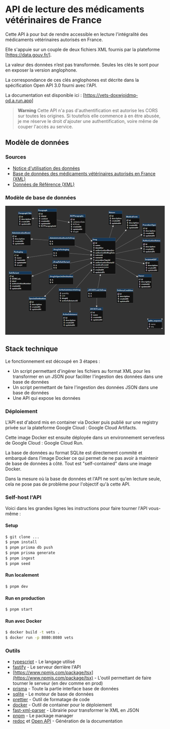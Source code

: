 # API de lecture des médicaments vétérinaires de France

Cette API à pour but de rendre accessible en lecture l'intégralité des médicaments vétérinaires autorisés en France.

Elle s'appuie sur un couple de deux fichiers XML fournis par la plateforme [https://data.gouv.fr/].

La valeur des données n’est pas transformée. Seules les clés le sont pour en exposer la version anglophone.

La correspondance de ces clés anglophones est décrite dans la spécification Open API 3.0 fourni avec l'API.

La documentation est disponible ici : [https://vets-doxwjojdmq-od.a.run.app]

> **Warning**
> Cette API n'a pas d'authentification est autorise les CORS sur toutes les origines.
> Si toutefois elle commence à en être abusée, je me réserve le droit d'ajouter une authentification, voire même de couper l'accès au service.

## Modèle de données

### Sources

- [Notice d'utilisation des données](https://www.data.gouv.fr/fr/datasets/r/a226ace0-a9ed-466e-9316-723eef86fa34)
- [Base de données des médicaments vétérinaires autorisés en France (XML)](https://www.data.gouv.fr/fr/datasets/r/d1d8c576-3aa4-4c29-98ed-de6d374cc884)
- [Données de Référence (XML)](https://www.data.gouv.fr/fr/datasets/r/67f242fc-0991-4c60-a1bc-24b75de155aa)

### Modèle de base de données

![Modèle de base de données](assets/diagram.png)

## Stack technique

Le fonctionnement est découpé en 3 étapes :

- Un script permettant d'ingérer les fichiers au format XML pour les transformer en un JSON pour faciliter l'ingestion des données dans une base de données
- Un script permettant de faire l'ingestion des données JSON dans une base de données
- Une API qui expose les données

### Déploiement

L'API est d'abord mis en container via Docker puis publié sur une registry privée sur la plateforme Google Cloud : Google Cloud Artifacts.

Cette image Docker est ensuite déployée dans un environnement serverless de Google Cloud : Google Cloud Run.

La base de données au format SQLite est directement commité et embarqué dans l'image Docker ce qui permet de ne pas avoir à maintenir de base de données à côté. Tout est "self-contained" dans une image Docker.

Dans la mesure où la base de données et l'API ne sont qu'en lecture seule, cela ne pose pas de problème pour l'objectif qu'à cette API.

### Self-host l'API

Voici dans les grandes lignes les instructions pour faire tourner l'API vous-même :

#### Setup

```bash
$ git clone ...
$ pnpm install
$ pnpm prisma db push
$ pnpm prisma generate
$ pnpm ingest
$ pnpm seed
```

#### Run localement

```bash
$ pnpm dev
```

#### Run en production

```bash
$ pnpm start
```

#### Run avec Docker

```bash
$ docker build -t vets .
$ docker run -p 8080:8080 vets
```

### Outils

- [typescript](https://www.typescriptlang.org/) - Le langage utilisé
- [fastify](https://www.fastify.io/) - Le serveur derrière l'API
- [https://www.npmjs.com/package/tsx](https://www.npmjs.com/package/tsx) - L'outil permettant de faire tourner le serveur (en dev comme en prod)
- [prisma](prisma.io) - Toute la partie interface base de données
- [sqlite](https://www.sqlite.org/index.html) - Le moteur de base de données
- [prettier](https://prettier.io/) - Outil de formatage de code
- [docker](https://www.docker.com/) - Outil de container pour le déploiement
- [fast-xml-parser](https://www.npmjs.com/package/fast-xml-parser) - Librairie pour transformer le XML en JSON
- [pnpm](https://pnpm.io) - Le package manager
- [redoc](https://github.com/Redocly/redoc) et [Open API](https://oai.github.io/Documentation/) - Génération de la documentation
